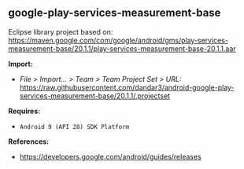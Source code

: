 ## google-play-services-measurement-base

Eclipse library project based on:<br/>
https://maven.google.com/com/google/android/gms/play-services-measurement-base/20.1.1/play-services-measurement-base-20.1.1.aar

**Import:**
- _File > Import... > Team > Team Project Set > URL:_<br/>
  https://raw.githubusercontent.com/dandar3/android-google-play-services-measurement-base/20.1.1/.projectset

**Requires:**
- `Android 9 (API 28) SDK Platform`

**References:**
- https://developers.google.com/android/guides/releases